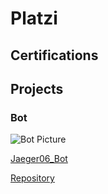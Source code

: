 # Platzi

## Certifications

## Projects

###  Bot

![Bot Picture](https://pbs.twimg.com/profile_banners/1330710695109857282/1606445184/1500x500)

[Jaeger06_Bot](https://twitter.com/Jaeger06_Bot)

[Repository](https://github.com/DavidSA06/Raspberry) 